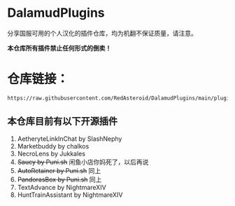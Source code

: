 # DalamudPlugins

分享国服可用的个人汉化的插件仓库，均为机翻不保证质量，请注意。

**本仓库所有插件禁止任何形式的倒卖！**

# 仓库链接： #

```
https://raw.githubusercontent.com/RedAsteroid/DalamudPlugins/main/pluginmaster.json
```


## 本仓库目前有以下开源插件
1. AetheryteLinkInChat by SlashNephy
2. Marketbuddy by chalkos
3. NecroLens by Jukkales
4. ~~Saucy by Puni.sh~~ 闲鱼小店你妈死了，以后再说
5. ~~AutoRetainer by Puni.sh~~ 同上
6. ~~PandorasBox by Puni.sh~~ 同上
7. TextAdvance by NightmareXIV
8. HuntTrainAssistant by NightmareXIV

